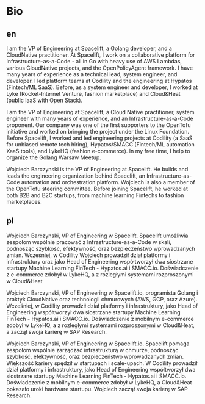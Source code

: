 # Bio

## en

I am the VP of Engineering at Spacelift, a Golang developer, and a CloudNative practitioner. At Spacelift, I work on a collaborative platform for Infrastructure-as-a-Code - all in Go with heavy use of AWS Lambdas, various CloudNative projects, and the OpenPolicyAgent framework. I have many years of experience as a technical lead, system engineer, and developer. I led platform teams at Codility and the engineering at Hypatos (Fintech/ML SaaS). Before, as a system engineer and developer, I worked at Lyke (Rocket-Internet Venture, fashion marketplace) and Cloud&Heat (public IaaS with Open Stack).

I am the VP of Engineering at Spacelift, a Cloud Native practitioner, system engineer with many years of experience, and an Infrastructure-as-a-Code proponent. Our company was one of the first supporters to the OpenTofu initiative and worked on bringing the project under the Linux Foundation. Before Spacelift, I worked and led engineering projects at Codility (a SaaS for unbiased remote tech hiring), Hypatos/SMACC (Fintech/ML automation XaaS tools), and LykeHQ (fashion e-commerce). In my free time, I help to organize the Golang Warsaw Meetup.

Wojciech Barczynski is the VP of Engineering at Spacelift. He builds and leads the engineering organization behind Spacelift, an Infrastructure-as-Code automation and orchestration platform. Wojciech is also a member of the OpenTofu steering committee. Before joining Spacelift, he worked at both B2B and B2C  startups, from machine learning Fintechs to fashion marketplaces.

## pl

Wojciech Barczynski, VP of Engineering w Spacelift. Spacelift umożliwia zespołom wspólnie pracować z Infrastructure-as-a-Code w skali, podnosząc szybkość, efektywność, oraz bezpieczeństwo wprowadzanych zmian. Wcześniej, w Codility Wojciech prowadził dział platformy i infrastruktury oraz jako Head of Engineering współtworzył dwa siostrzane startupy Machine Learning FinTech - Hypatos.ai i SMACC.io. Doświadczenie z e-commerce zdobył w LykeHQ, a z rozległymi systemami rozproszonymi w Cloud&Heat

Wojciech Barczynski, VP of Engineering w Spacelift.io, programista Golang i praktyk CloudNative oraz technologii chmurowych (AWS, GCP, oraz Azure). Wcześniej, w Codility prowadził dział platformy i infrastruktury, jako Head of Engineering współtworzył dwa siostrzane startupy Machine Learning FinTech - Hypatos.ai i SMACC.io. Doświadczenie z mobilnym e-commerce zdobył w LykeHQ, a z rozległymi systemami rozproszonymi w Cloud&Heat, a zaczął swoja karierę w SAP Research.

Wojciech Barczynski, VP of Engineering w Spacelift.io. Spacelift pomaga zespołom wspólnie zarządzać infrastrukturą w chmurze, podnosząc szybkość, efektywność, oraz bezpieczeństwo wprowadzanych zmian. Większość kariery spędził w startupach i scale-upach. W Codility prowadził dział platformy i infrastruktury, jako Head of Engineering współtworzył dwa siostrzane startupy Machine Learning FinTech - Hypatos.ai i SMACC.io. Doświadczenie z mobilnym e-commerce zdobył w LykeHQ, a Cloud&Heat pokazało uroki hardware startupu. Wojciech zaczął swoja karierę w SAP Research.
